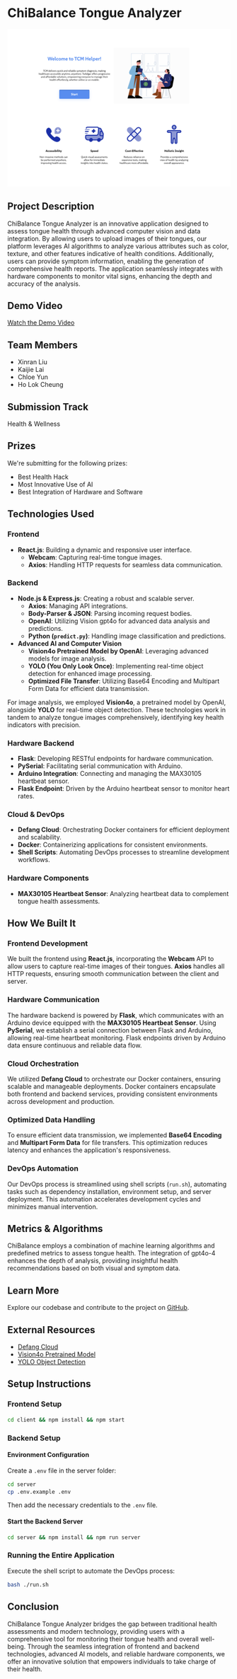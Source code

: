 # ChiBalance Tongue Analyzer

![Tongue Analyzer](/images/0.png)

## Project Description

ChiBalance Tongue Analyzer is an innovative application designed to assess tongue health through advanced computer vision and data integration. By allowing users to upload images of their tongues, our platform leverages AI algorithms to analyze various attributes such as color, texture, and other features indicative of health conditions. Additionally, users can provide symptom information, enabling the generation of comprehensive health reports. The application seamlessly integrates with hardware components to monitor vital signs, enhancing the depth and accuracy of the analysis.

## Demo Video

[Watch the Demo Video](#)

## Team Members

- Xinran Liu
- Kaijie Lai
- Chloe Yun
- Ho Lok Cheung

## Submission Track

Health & Wellness

## Prizes

We're submitting for the following prizes:

- Best Health Hack
- Most Innovative Use of AI
- Best Integration of Hardware and Software

## Technologies Used

### Frontend

- **React.js**: Building a dynamic and responsive user interface.
  - **Webcam**: Capturing real-time tongue images.
  - **Axios**: Handling HTTP requests for seamless data communication.

### Backend

- **Node.js & Express.js**: Creating a robust and scalable server.
  - **Axios**: Managing API integrations.
  - **Body-Parser & JSON**: Parsing incoming request bodies.
  - **OpenAI**: Utilizing Vision gpt4o for advanced data analysis and predictions.
  - **Python (`predict.py`)**: Handling image classification and predictions.
- **Advanced AI and Computer Vision**
  - **Vision4o Pretrained Model by OpenAI**: Leveraging advanced models for image analysis.
  - **YOLO (You Only Look Once)**: Implementing real-time object detection for enhanced image processing.
  - **Optimized File Transfer**: Utilizing Base64 Encoding and Multipart Form Data for efficient data transmission.

For image analysis, we employed **Vision4o**, a pretrained model by OpenAI, alongside **YOLO** for real-time object detection. These technologies work in tandem to analyze tongue images comprehensively, identifying key health indicators with precision.

### Hardware Backend

- **Flask**: Developing RESTful endpoints for hardware communication.
- **PySerial**: Facilitating serial communication with Arduino.
- **Arduino Integration**: Connecting and managing the MAX30105 heartbeat sensor.
- **Flask Endpoint**: Driven by the Arduino heartbeat sensor to monitor heart rates.

### Cloud & DevOps

- **Defang Cloud**: Orchestrating Docker containers for efficient deployment and scalability.
- **Docker**: Containerizing applications for consistent environments.
- **Shell Scripts**: Automating DevOps processes to streamline development workflows.


### Hardware Components

- **MAX30105 Heartbeat Sensor**: Analyzing heartbeat data to complement tongue health assessments.

## How We Built It

### Frontend Development

We built the frontend using **React.js**, incorporating the **Webcam** API to allow users to capture real-time images of their tongues. **Axios** handles all HTTP requests, ensuring smooth communication between the client and server.

### Hardware Communication

The hardware backend is powered by **Flask**, which communicates with an Arduino device equipped with the **MAX30105 Heartbeat Sensor**. Using **PySerial**, we establish a serial connection between Flask and Arduino, allowing real-time heartbeat monitoring. Flask endpoints driven by Arduino data ensure continuous and reliable data flow.

### Cloud Orchestration

We utilized **Defang Cloud** to orchestrate our Docker containers, ensuring scalable and manageable deployments. Docker containers encapsulate both frontend and backend services, providing consistent environments across development and production.


### Optimized Data Handling

To ensure efficient data transmission, we implemented **Base64 Encoding** and **Multipart Form Data** for file transfers. This optimization reduces latency and enhances the application's responsiveness.

### DevOps Automation

Our DevOps process is streamlined using shell scripts (`run.sh`), automating tasks such as dependency installation, environment setup, and server deployment. This automation accelerates development cycles and minimizes manual intervention.

## Metrics & Algorithms

ChiBalance employs a combination of machine learning algorithms and predefined metrics to assess tongue health. The integration of gpt4o-4 enhances the depth of analysis, providing insightful health recommendations based on both visual and symptom data.

## Learn More

Explore our codebase and contribute to the project on [GitHub](https://github.com/jonlai211/ChiBalance).

## External Resources

- [Defang Cloud](https://defang.io/)
- [Vision4o Pretrained Model](https://openai.com/)
- [YOLO Object Detection](https://pjreddie.com/darknet/yolo/)

## Setup Instructions

### Frontend Setup

```bash
cd client && npm install && npm start
```

### Backend Setup

#### Environment Configuration

Create a `.env` file in the server folder:

```bash
cd server
cp .env.example .env
```

Then add the necessary credentials to the `.env` file.

#### Start the Backend Server

```bash
cd server && npm install && npm run server
```

### Running the Entire Application

Execute the shell script to automate the DevOps process:

```bash
bash ./run.sh
```

## Conclusion

ChiBalance Tongue Analyzer bridges the gap between traditional health assessments and modern technology, providing users with a comprehensive tool for monitoring their tongue health and overall well-being. Through the seamless integration of frontend and backend technologies, advanced AI models, and reliable hardware components, we offer an innovative solution that empowers individuals to take charge of their health.
